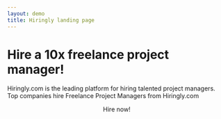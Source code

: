 ```yaml
---
layout: demo
title: Hiringly landing page
---
```


# Hire a 10x freelance project manager!

Hiringly.com is the leading platform for hiring talented project managers. Top companies hire Freelance Project Managers from Hiringly.com

<center><a class="paper-btn">Hire now!</a></center>
